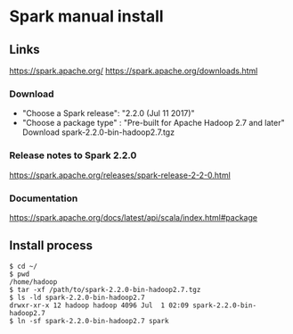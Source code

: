 # Spark manual install
## Links
https://spark.apache.org/
https://spark.apache.org/downloads.html

### Download
- "Choose a Spark release": "2.2.0 (Jul 11 2017)"
- "Choose a package type" : "Pre-built for Apache Hadoop 2.7 and later"
Download spark-2.2.0-bin-hadoop2.7.tgz

### Release notes to Spark 2.2.0
https://spark.apache.org/releases/spark-release-2-2-0.html

### Documentation
https://spark.apache.org/docs/latest/api/scala/index.html#package


## Install process
```
$ cd ~/
$ pwd
/home/hadoop
$ tar -xf /path/to/spark-2.2.0-bin-hadoop2.7.tgz
$ ls -ld spark-2.2.0-bin-hadoop2.7
drwxr-xr-x 12 hadoop hadoop 4096 Jul  1 02:09 spark-2.2.0-bin-hadoop2.7
$ ln -sf spark-2.2.0-bin-hadoop2.7 spark
```